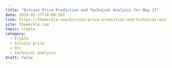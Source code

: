 ```yaml
---
title: "Bitcoin Price Prediction and Technical Analysis for May 17"
date: 2019-05-17T18:00:58Z
link: https://themerkle.com/bitcoin-price-prediction-and-technical-analysis-for-may-17/?utm_medium=RSS&utm_source=hune
site: themerkle.com
topic: crypto
category:
  - Crypto
  - bitcoin price
  - btc
  - technical analysis
draft: false
---
```

